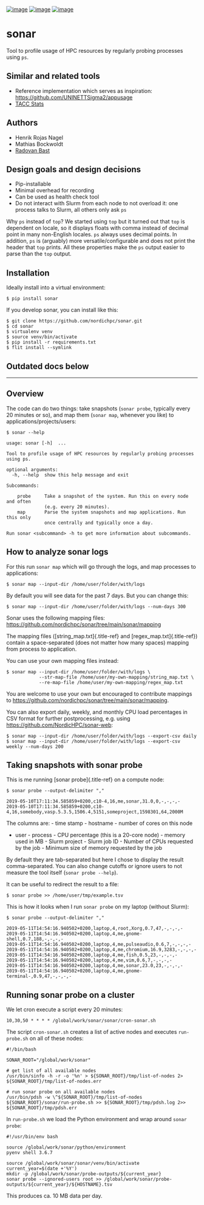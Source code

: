 [![image](https://github.com/NordicHPC/sonar/workflows/Test/badge.svg)](https://github.com/NordicHPC/sonar/actions)
[![image](https://img.shields.io/badge/license-%20GPL--v3.0-blue.svg)](LICENSE)
[![image](https://badge.fury.io/py/sonar.svg)](https://badge.fury.io/py/sonar)


# sonar

Tool to profile usage of HPC resources by regularly probing processes using
`ps`.


## Similar and related tools

- Reference implementation which serves as inspiration:
  <https://github.com/UNINETTSigma2/appusage>
- [TACC Stats](https://github.com/TACC/tacc_stats)


## Authors

- Henrik Rojas Nagel
- Mathias Bockwoldt
- [Radovan Bast](https://bast.fr)


## Design goals and design decisions

- Pip-installable
- Minimal overhead for recording
- Can be used as health check tool
- Do not interact with Slurm from each node to not overload it: one process
  talks to Slurm, all others only ask `ps`

Why `ps` instead of `top`? We started using `top` but it turned out that
`top` is dependent on locale, so it displays floats with comma instead
of decimal point in many non-English locales. `ps` always uses decimal
points. In addition, `ps` is (arguably) more versatile/configurable and
does not print the header that `top` prints. All these properties make
the `ps` output easier to parse than the `top` output.


## Installation

Ideally install into a virtual environment:
```
$ pip install sonar
```

If you develop sonar, you can install like this:
```
$ git clone https://github.com/nordichpc/sonar.git
$ cd sonar
$ virtualenv venv
$ source venv/bin/activate
$ pip install -r requirements.txt
$ flit install --symlink
```


## Outdated docs below

---


Overview
--------

The code can do two things: take snapshots (`sonar probe`, typically
every 20 minutes or so), and map them (`sonar map`, whenever you like)
to applications/projects/users:

    $ sonar --help

    usage: sonar [-h]  ...

    Tool to profile usage of HPC resources by regularly probing processes using ps.

    optional arguments:
      -h, --help  show this help message and exit

    Subcommands:

        probe     Take a snapshot of the system. Run this on every node and often
                  (e.g. every 20 minutes).
        map       Parse the system snapshots and map applications. Run this only
                  once centrally and typically once a day.

    Run sonar <subcommand> -h to get more information about subcommands.


How to analyze sonar logs
-------------------------

For this run `sonar map` which will go through the logs, and map
processes to applications:

    $ sonar map --input-dir /home/user/folder/with/logs

By default you will see data for the past 7 days. But you can change
this:

    $ sonar map --input-dir /home/user/folder/with/logs --num-days 300

Sonar uses the following mapping files:
<https://github.com/nordichpc/sonar/tree/main/sonar/mapping>

The mapping files ([string\_map.txt]{.title-ref} and
[regex\_map.txt]{.title-ref}) contain a space-separated (does not matter
how many spaces) mapping from process to application.

You can use your own mapping files instead:

    $ sonar map --input-dir /home/user/folder/with/logs \
                --str-map-file /home/user/my-own-mapping/string_map.txt \
                --re-map-file /home/user/my-own-mapping/regex_map.txt

You are welcome to use your own but encouraged to contribute mappings to
<https://github.com/nordichpc/sonar/tree/main/sonar/mapping>.

You can also export daily, weekly, and monthly CPU load percentages in
CSV format for further postprocessing, e.g. using
<https://github.com/NordicHPC/sonar-web>:

    $ sonar map --input-dir /home/user/folder/with/logs --export-csv daily
    $ sonar map --input-dir /home/user/folder/with/logs --export-csv weekly --num-days 200


Taking snapshots with sonar probe
---------------------------------

This is me running [sonar probe]{.title-ref} on a compute node:

    $ sonar probe --output-delimiter ","

    2019-05-10T17:11:34.585859+0200,c10-4,16,me,sonar,31.0,0,-,-,-,-
    2019-05-10T17:11:34.585859+0200,c10-4,16,somebody,vasp.5.3.5,1506.4,5151,someproject,1598301,64,2000M

The columns are: - time stamp - hostname - number of cores on this node
- user - process - CPU percentage (this is a 20-core node) - memory used
in MB - Slurm project - Slurm job ID - Number of CPUs requested by the
job - Minimum size of memory requested by the job

By default they are tab-separated but here I chose to display the result
comma-separated. You can also change cutoffs or ignore users to not
measure the tool itself (`sonar probe --help`).

It can be useful to redirect the result to a file:

    $ sonar probe >> /home/user/tmp/example.tsv

This is how it looks when I run `sonar probe` on my laptop (without
Slurm):

    $ sonar probe --output-delimiter ","

    2019-05-11T14:54:16.940502+0200,laptop,4,root,Xorg,0.7,47,-,-,-,-
    2019-05-11T14:54:16.940502+0200,laptop,4,me,gnome-shell,0.7,188,-,-,-,-
    2019-05-11T14:54:16.940502+0200,laptop,4,me,pulseaudio,0.6,7,-,-,-,-
    2019-05-11T14:54:16.940502+0200,laptop,4,me,chromium,16.9,3283,-,-,-,-
    2019-05-11T14:54:16.940502+0200,laptop,4,me,fish,0.5,23,-,-,-,-
    2019-05-11T14:54:16.940502+0200,laptop,4,me,vim,0.6,7,-,-,-,-
    2019-05-11T14:54:16.940502+0200,laptop,4,me,sonar,23.0,23,-,-,-,-
    2019-05-11T14:54:16.940502+0200,laptop,4,me,gnome-terminal-,0.9,47,-,-,-,-


Running sonar probe on a cluster
--------------------------------

We let cron execute a script every 20 minutes:

    10,30,50 * * * * /global/work/sonar/sonar/cron-sonar.sh

The script `cron-sonar.sh` creates a list of active nodes and executes
`run-probe.sh` on all of these nodes:

    #!/bin/bash

    SONAR_ROOT="/global/work/sonar"

    # get list of all available nodes
    /usr/bin/sinfo -h -r -o '%n' > ${SONAR_ROOT}/tmp/list-of-nodes 2> ${SONAR_ROOT}/tmp/list-of-nodes.err

    # run sonar probe on all available nodes
    /usr/bin/pdsh -w \^${SONAR_ROOT}/tmp/list-of-nodes ${SONAR_ROOT}/sonar/run-probe.sh >> ${SONAR_ROOT}/tmp/pdsh.log 2>> ${SONAR_ROOT}/tmp/pdsh.err

In `run-probe.sh` we load the Python environment and wrap around
`sonar probe`:

    #!/usr/bin/env bash

    source /global/work/sonar/python/environment
    pyenv shell 3.6.7

    source /global/work/sonar/sonar/venv/bin/activate
    current_year=$(date +'%Y')
    mkdir -p /global/work/sonar/probe-outputs/${current_year}
    sonar probe --ignored-users root >> /global/work/sonar/probe-outputs/${current_year}/${HOSTNAME}.tsv

This produces ca. 10 MB data per day.
